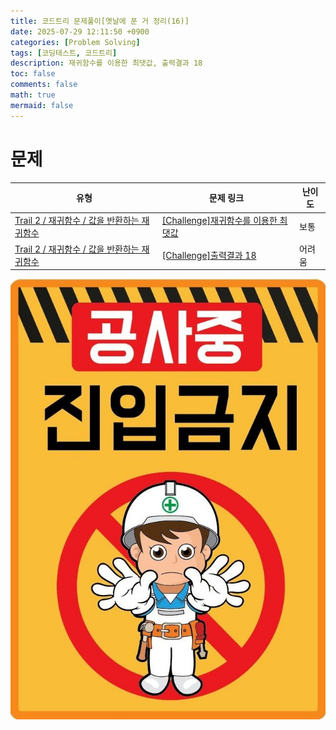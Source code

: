 ```yaml
---
title: 코드트리 문제풀이[옛날에 푼 거 정리(16)]
date: 2025-07-29 12:11:50 +0900
categories: [Problem Solving]
tags: [코딩테스트, 코드트리]
description: 재귀함수를 이용한 최댓값, 출력결과 18
toc: false
comments: false
math: true
mermaid: false
---
```


# 문제
|유형|문제 링크|난이도|
|---|---|---|
|[Trail 2 / 재귀함수 / 값을 반환하는 재귀함수](https://www.codetree.ai/trail-info/novice-mid/)|[[Challenge]재귀함수를 이용한 최댓값](https://www.codetree.ai/trails/complete/curated-cards/challenge-maximum-value-with-recursive-function/)|보통|
|[Trail 2 / 재귀함수 / 값을 반환하는 재귀함수](https://www.codetree.ai/trail-info/novice-mid/)|[[Challenge]출력결과 18](https://www.codetree.ai/trails/complete/curated-cards/challenge-reading-k201540/)|어려움|


![공사중](/assets/post_assets/공사중.jpg)